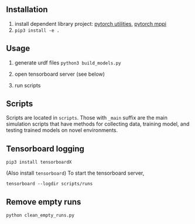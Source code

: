 ## Installation
1. install dependent library project: [pytorch utilities](https://github.com/UM-ARM-Lab/arm_pytorch_utilities), 
[pytorch mppi](https://github.com/LemonPi/pytorch_mppi)
2. `pip3 install -e .`

## Usage
1. generate urdf files `python3 build_models.py`
    
2. open tensorboard server (see below)

3. run scripts

## Scripts
Scripts are located in `scripts`. Those with `_main` suffix are 
the main simulation scripts that have methods for collecting data,
training model, and testing trained models on novel environments.
    
## Tensorboard logging
`pip3 install tensorboardX`

(Also install `tensorboard`) To start the tensorboard server, 

`tensorboard --logdir scripts/runs`

## Remove empty runs
`python clean_empty_runs.py`